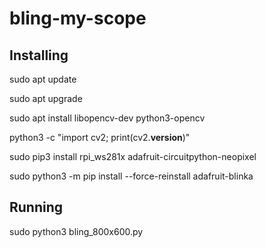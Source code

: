 # bling-my-scope

## Installing

sudo apt update

sudo apt upgrade

sudo apt install libopencv-dev python3-opencv

python3 -c "import cv2; print(cv2.__version__)"

sudo pip3 install rpi_ws281x adafruit-circuitpython-neopixel

sudo python3 -m pip install --force-reinstall adafruit-blinka

## Running

sudo python3 bling_800x600.py
